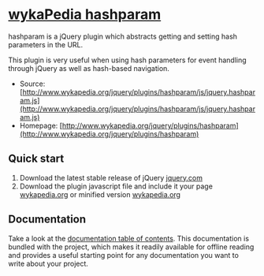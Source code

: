 # [wykaPedia hashparam](http://www.wykapedia.org/jquery/plugins/hashparam)

hashparam is a jQuery plugin which abstracts getting and setting hash parameters in the URL.

This plugin is very useful when using hash parameters for event handling through jQuery 
as well as hash-based navigation.

* Source: [http://www.wykapedia.org/jquery/plugins/hashparam/js/jquery.hashparam.js](http://www.wykapedia.org/jquery/plugins/hashparam/js/jquery.hashparam.js)
* Homepage: [http://www.wykapedia.org/jquery/plugins/hashparam](http://www.wykapedia.org/jquery/plugins/hashparam)


## Quick start

1. Download the latest stable release of jQuery
   [jquery.com](http://jquery.com/)
2. Download the plugin javascript file and include it your page
   [wykapedia.org](http://www.wykapedia.org/jquery/plugins/hashparam/js/jquery.hashparam.js) or minified version
   [wykapedia.org](http://www.wykapedia.org/jquery/plugins/hashparam/js/jquery.hashparam.min.js)


## Documentation

Take a look at the [documentation table of contents](doc/TOC.md). This
documentation is bundled with the project, which makes it readily available for
offline reading and provides a useful starting point for any documentation you
want to write about your project.
